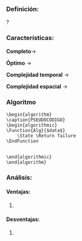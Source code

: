 ### Definición:
?


### Características:

**Completo**-> 

**Óptimo** -> 

**Complejidad temporal** $\rightarrow$ 

**Complejidad espacial** $\rightarrow$

### Algoritmo
```pseudo
\begin{algorithm} 
\caption{PSEUDOCODIGO} 
\begin{algorithmic} 
\Function{Alg}{$data$}
    \State \Return failure
\EndFunction


\end{algorithmic} 
\end{algorithm}
```

### Análisis:

#### Ventajas:
1. 

#### Desventajas:
1. 